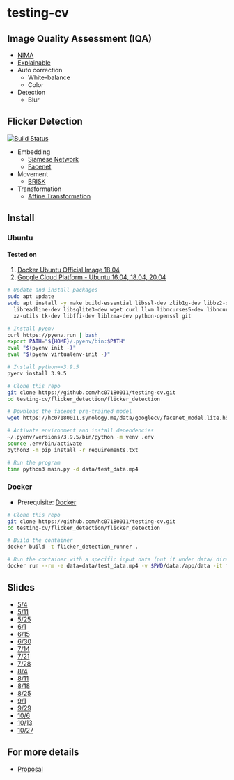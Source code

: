 # testing-cv

## Image Quality Assessment (IQA)

* [NIMA](https://github.com/idealo/image-quality-assessment)
* [Explainable](https://github.com/marcotcr/lime)
* Auto correction
  * White-balance
  * Color
* Detection
  * Blur

## Flicker Detection

[![Build Status](https://travis-ci.com/hc07180011/NTU-Google-Testing.svg?branch=main)](https://travis-ci.com/hc07180011/NTU-Google-Testing)

* Embedding
  * [Siamese Network](https://keras.io/examples/vision/siamese_network/)
  * [Facenet](https://www.cv-foundation.org/openaccess/content_cvpr_2015/app/1A_089.pdf)
* Movement
  * [BRISK](http://margaritachli.com/papers/ICCV2011paper.pdf)
* Transformation
  * [Affine Transformation](https://en.wikipedia.org/wiki/Affine_transformation)

## Install

### Ubuntu

#### Tested on

1. [Docker Ubuntu Official Image 18.04](https://hub.docker.com/_/ubuntu/)
2. [Google Cloud Platform - Ubuntu 16.04, 18.04, 20.04](https://cloud.google.com/)

```bash
# Update and install packages
sudo apt update
sudo apt install -y make build-essential libssl-dev zlib1g-dev libbz2-dev \
  libreadline-dev libsqlite3-dev wget curl llvm libncurses5-dev libncursesw5-dev \
  xz-utils tk-dev libffi-dev liblzma-dev python-openssl git

# Install pyenv
curl https://pyenv.run | bash
export PATH="${HOME}/.pyenv/bin:$PATH"
eval "$(pyenv init -)"
eval "$(pyenv virtualenv-init -)"

# Install python==3.9.5
pyenv install 3.9.5

# Clone this repo
git clone https://github.com/hc07180011/testing-cv.git
cd testing-cv/flicker_detection/flicker_detection

# Download the facenet pre-trained model
wget https://hc07180011.synology.me/data/googlecv/facenet_model.lite.h5 -O preprocessing/embedding/models/facenet_model.lite.h5

# Activate environment and install dependencies
~/.pyenv/versions/3.9.5/bin/python -m venv .env
source .env/bin/activate
python3 -m pip install -r requirements.txt

# Run the program
time python3 main.py -d data/test_data.mp4 
```

### Docker

* Prerequisite: [Docker](https://www.docker.com/)

```bash
# Clone this repo
git clone https://github.com/hc07180011/testing-cv.git
cd testing-cv/flicker_detection/flicker_detection

# Build the container
docker build -t flicker_detection_runner .

# Run the container with a specific input data (put it under data/ directory)
docker run --rm -e data=data/test_data.mp4 -v $PWD/data:/app/data -it flicker_detection_runner
```

## Slides

* [5/4](https://drive.google.com/file/d/1um59arpNZVOS2UmyMSxypDCklbBbKlBi)
* [5/11](https://drive.google.com/file/d/1gEhwh-pY5t-7Ix1nneKWAur47nagUbfy)
* [5/25](https://drive.google.com/file/d/1wh3mGCUHGBR11b5FHrI4YgFZRLMF2ipw)
* [6/1](https://drive.google.com/file/d/1IGPqMAVWqndF0k2e7aXXP-gOXZTWnGjs)
* [6/15](https://drive.google.com/file/d/1y7P_qGNkOVq9wSbiZdiTu8i5b3kdqOog)
* [6/30](https://drive.google.com/file/d/1oXYgYuQcl1E5JUEygJE_t0urHzT1oX55)
* [7/14](https://drive.google.com/file/d/1B_2AIrGZRO07QqMKo3mYzosTIg-A8zgO)
* [7/21](https://drive.google.com/file/d/1a5uiGk7ElbPZHjLxChIcnS1g-iaGe3VV)
* [7/28](https://drive.google.com/file/d/1BXtmFVxO2bWC3oga_7Vbzf_-jwawpzY-)
* [8/4](https://drive.google.com/file/d/14fz6tNubJawxpn6vnBE-WVBHDnlda544)
* [8/11](https://drive.google.com/file/d/1S4hoHK0-3oV1aeijbZ2ICQPIQILVjLPV)
* [8/18](https://drive.google.com/file/d/1vFAdzpc0CTnlqOq4ucu6RE7N_CGKMSY5)
* [8/25](https://drive.google.com/file/d/1LUJFLgKNUu_0yiEAaOTkhpT7DQNlPIWC)
* [9/1](https://drive.google.com/file/d/1DcU3XVbmaR31BtqAaqMTwI9pR1-u0ykm)
* [9/29](https://drive.google.com/file/d/1BJClB6p_dfQWjI_WQFxyuL7LTKVbR8Oj)
* [10/6](https://drive.google.com/file/d/1kma_4n1uy5_-fOrhFYBzGI5tW8A0xmkq)
* [10/13](https://drive.google.com/file/d/1snQrZhz0LZrvv4-JnOBl5HnHNEVNXWze)
* [10/27](https://drive.google.com/file/d/1BbC2ZIP-f33-nByzd58ykvzi4ET_KiAB)

## For more details

* [Proposal](https://docs.google.com/document/d/1vhABHWuuDh31VZ_OTp5DGJH15cjqedEOAQsllqd5iGc)
